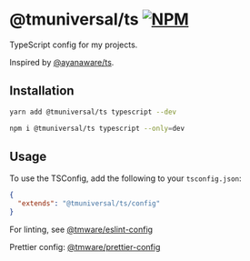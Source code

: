 # @tmuniversal/ts [![NPM](https://img.shields.io/npm/v/@tmuniversal/ts.svg)](https://www.npmjs.com/package/@tmuniversal/ts)

TypeScript config for my projects.

Inspired by [@ayanaware/ts](https://gitlab.com/ayanaware/ts).

## Installation

```bash
yarn add @tmuniversal/ts typescript --dev
```

```bash
npm i @tmuniversal/ts typescript --only=dev
```

## Usage

To use the TSConfig, add the following to your `tsconfig.json`:

```json
{
  "extends": "@tmuniversal/ts/config"
}
```

For linting, see [@tmware/eslint-config](https://www.npmjs.com/package/@tmware/eslint-config)

Prettier config: [@tmware/prettier-config](https://www.npmjs.com/package/@tmware/prettier-config)
